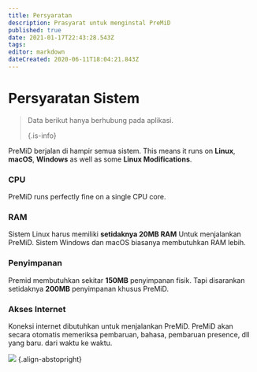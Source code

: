 ```yaml
---
title: Persyaratan
description: Prasyarat untuk menginstal PreMiD
published: true
date: 2021-01-17T22:43:28.543Z
tags:
editor: markdown
dateCreated: 2020-06-11T18:04:21.843Z
---
```


# Persyaratan Sistem

> Data berikut hanya berhubung pada aplikasi. 
> 
> {.is-info}

PreMiD berjalan di hampir semua sistem. This means it runs on **Linux**, **macOS**, **Windows** as well as some **Linux Modifications**.

### CPU
PreMiD runs perfectly fine on a single CPU core.

### RAM
Sistem Linux harus memiliki **setidaknya 20MB RAM** Untuk menjalankan PreMiD. Sistem Windows dan macOS biasanya membutuhkan RAM lebih.

### Penyimpanan
Premid membutuhkan sekitar **150MB** penyimpanan fisik. Tapi disarankan setidaknya **200MB** penyimpanan khusus PreMiD.

### Akses Internet
Koneksi internet dibutuhkan untuk menjalankan PreMiD. PreMiD akan secara otomatis memeriksa pembaruan, bahasa, pembaruan presence, dll yang baru. dari waktu ke waktu.

![](https://a.icons8.com/ViUXyjOj/f4tFww/svg.svg) {.align-abstopright}